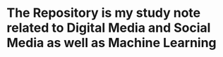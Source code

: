 # The Repository is my study note related to Digital Media and Social Media as well as Machine Learning 
